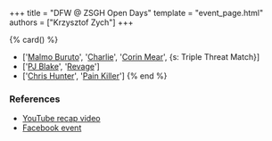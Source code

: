 +++
title = "DFW @ ZSGH Open Days"
template = "event_page.html"
authors = ["Krzysztof Zych"]
+++

{% card() %}
- ['[Malmo Buruto](@/w/malmo-buruto.md)', '[Charlie](@/w/madman-charlie.md)', '[Corin
    Mear](@/w/corin-mear.md)', {s: Triple Threat Match}]
- ['[PJ Blake](@/w/pj-blake.md)', '[Revage](@/w/rafael-kid.md)']
- ['[Chris Hunter](@/w/chris-hunter.md)', '[Pain Killer](@/w/pain-killer.md)']
{% end %}
### References

* [YouTube recap video](https://www.youtube.com/watch?v=NxjS1q_vwxg)
* [Facebook event](https://www.facebook.com/events/1224156620945359/)
